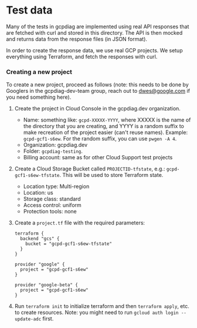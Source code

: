 # Test data

Many of the tests in gcpdiag are implemented using real API responses that
are fetched with curl and stored in this directory. The API is then mocked
and returns data from the response files (in JSON format).

In order to create the response data, we use real GCP projects. We setup
everything using Terraform, and fetch the responses with curl.

### Creating a new project

To create a new project, proceed as follows (note: this needs to be done
by Googlers in the gcpdiag-dev-team group, reach out to dwes@google.com
if you need something here).

1. Create the project in Cloud Console in the gcpdiag.dev organization.

   - Name: something like: `gcpd-XXXXX-YYYY`, where XXXXX is the name
     of the directory that you are creating, and YYYY is a random suffix
     to make recreation of the project easier (can't reuse names). Example:
     `gcpd-gcf1-s6ew`. For the random suffix, you can use `pwgen -A 4`.
   - Organization: gcpdiag.dev
   - Folder: `gcpdiag-testing`.
   - Billing account: same as for other Cloud Support test projects

1. Create a Cloud Storage Bucket called `PROJECTID-tfstate`, e.g.:
   `gcpd-gcf1-s6ew-tfstate`. This will be used to store Terraform state.

   - Location type: Multi-region
   - Location: us
   - Storage class: standard
   - Access control: uniform
   - Protection tools: none

1. Create a `project.tf` file with the required parameters:

   ```
   terraform {
     backend "gcs" {
       bucket = "gcpd-gcf1-s6ew-tfstate"
     }
   }

   provider "google" {
     project = "gcpd-gcf1-s6ew"
   }

   provider "google-beta" {
     project = "gcpd-gcf1-s6ew"
   }
   ```

1. Run `terraform init` to initialize terraform and then `terraform apply`, etc.
   to create resources. Note: you might need to run `gcloud auth login
   --update-adc` first.
